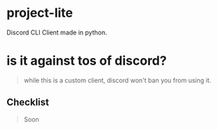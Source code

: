 # project-lite
Discord CLI Client made in python.

# is it against tos of discord?
> while this is a custom client, discord won't ban you from using it.

## Checklist
> Soon
